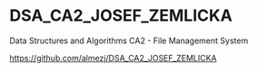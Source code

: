# DSA_CA2_JOSEF_ZEMLICKA
Data Structures and Algorithms CA2 - File Management System

https://github.com/almezj/DSA_CA2_JOSEF_ZEMLICKA
